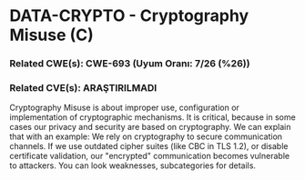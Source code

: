 # DATA-CRYPTO - Cryptography Misuse (C)

### Related CWE(s): CWE-693 (Uyum Oranı: 7/26 (%26))
### Related CVE(s): ARAŞTIRILMADI

Cryptography Misuse is about improper use, configuration or implementation of cryptographic mechanisms. It is critical, because in some cases our privacy and security are based on cryptography. We can explain that with an example: We rely on cryptography to secure communication channels. If we use outdated cipher suites (like CBC in TLS 1.2), or disable certificate validation, our "encrypted" communication becomes vulnerable to attackers. You can look weaknesses, subcategories for details.


